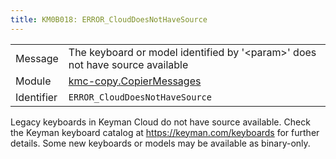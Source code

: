 ```yaml
---
title: KM0B018: ERROR_CloudDoesNotHaveSource
---
```


|            |           |
|------------|---------- |
| Message    | The keyboard or model identified by '&lt;param&gt;' does not have source available |
| Module     | [kmc-copy.CopierMessages](kmc-copy.copiermessages) |
| Identifier | `ERROR_CloudDoesNotHaveSource` |


Legacy keyboards in Keyman Cloud do not have source available. Check the Keyman
keyboard catalog at https://keyman.com/keyboards for further details. Some new
keyboards or models may be available as binary-only.

